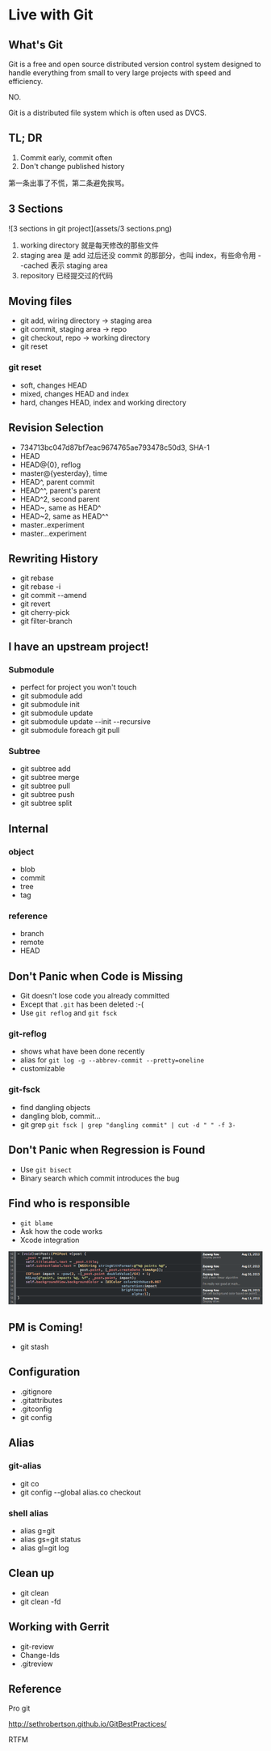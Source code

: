 # Live with Git

## What's Git

Git is a free and open source distributed version control system designed to handle everything from small to very large projects with speed and efficiency.

NO.

Git is a distributed file system which is often used as DVCS.

## TL; DR

1. Commit early, commit often
2. Don't change published history

第一条出事了不慌，第二条避免挨骂。

## 3 Sections

![3 sections in git project](assets/3 sections.png)

1. working directory 就是每天修改的那些文件
2. staging area 是 add 过后还没 commit 的那部分，也叫 index，有些命令用 --cached 表示 staging area
3. repository 已经提交过的代码

## Moving files

- git add, wiring directory -> staging area
- git commit, staging area -> repo
- git checkout, repo -> working directory
- git reset

### git reset

- soft, changes HEAD
- mixed, changes HEAD and index
- hard, changes HEAD, index and working directory

## Revision Selection

- 734713bc047d87bf7eac9674765ae793478c50d3, SHA-1
- HEAD
- HEAD@{0}, reflog
- master@{yesterday}, time
- HEAD^, parent commit
- HEAD^^, parent's parent
- HEAD^2, second parent
- HEAD~, same as HEAD^
- HEAD~2, same as HEAD^^
- master..experiment
- master...experiment

## Rewriting History

- git rebase
- git rebase -i
- git commit --amend
- git revert
- git cherry-pick
- git filter-branch

## I have an upstream project!

### Submodule

- perfect for project you won't touch
- git submodule add
- git submodule init
- git submodule update
- git submodule update --init --recursive
- git submodule foreach git pull

### Subtree

- git subtree add
- git subtree merge
- git subtree pull
- git subtree push
- git subtree split

## Internal

### object

- blob
- commit
- tree
- tag

### reference

- branch
- remote
- HEAD


## Don't Panic when Code is Missing

- Git doesn't lose code you already committed
- Except that `.git` has been deleted :-(
- Use `git reflog` and `git fsck`

### git-reflog

- shows what have been done recently
- alias for `git log -g --abbrev-commit --pretty=oneline`
- customizable

### git-fsck

- find dangling objects
- dangling blob, commit…
- git grep <regex> `git fsck | grep "dangling commit" | cut -d " " -f 3-`

## Don't Panic when Regression is Found

- Use `git bisect`
- Binary search which commit introduces the bug

## Find who is responsible

- `git blame`
- Ask how the code works
- Xcode integration

![git-blame-xcode-integration](assets/git-blame-xcode-integration.png)

## PM is Coming!

- git stash

## Configuration

- .gitignore
- .gitattributes
- .gitconfig
- git config

## Alias

### git-alias

- git co
- git config --global alias.co checkout

### shell alias

- alias g=git
- alias gs=git status
- alias gl=git log

## Clean up

- git clean
- git clean -fd

## Working with Gerrit

- git-review
- Change-Ids
- .gitreview

## Reference

Pro git

http://sethrobertson.github.io/GitBestPractices/

RTFM
